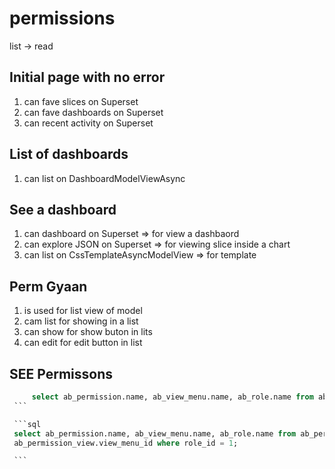 # permissions

list -> read

## Initial page with no error

1. can fave slices on Superset
1. can fave dashboards on Superset
1. can recent activity on Superset

## List of dashboards

1. can list on DashboardModelViewAsync

## See a dashboard

1. can dashboard on Superset => for view a dashbaord
1. can explore JSON on Superset => for viewing slice inside a chart
1. can list on CssTemplateAsyncModelView => for template

## Perm Gyaan

1. is used for list view of model
1. cam list for showing in a list
1. can show for show buton in lits
1. can edit for edit button in list

## SEE Permissons 

   ```sql
        select ab_permission.name, ab_view_menu.name, ab_role.name from ab_permission_view JOIN ab_permission ON ab_permission_view.permission_id = ab_permission.id JOIN ab_permission_view_role on ab_permission_view.id = ab_permission_view_role.permission_view_id JOIN ab_role ON ab_role.id = ab_permission_view_role.role_id JOIN ab_view_menu ON ab_view_menu.id = ab_permission_view.view_menu_id where ab_role.name = 'Public'
    ```

    ```sql 
    select ab_permission.name, ab_view_menu.name, ab_role.name from ab_permission_view JOIN ab_permission ON ab_permission_view.permission_id = ab_permission.id JOIN ab_permission_view_role ON ab_permission_view.id = ab_permission_view_role.permission_view_id JOIN ab_role ON ab_role.id = ab_permission_view_role.role_id JOIN ab_view_menu ON ab_view_menu.id = 
    ab_permission_view.view_menu_id where role_id = 1;

    ```

  